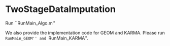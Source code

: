 # TwoStageDataImputation

Run ``RunMain_Algo.m''

We also provide the implementation code for GEOM and KARMA. Please run ``RunMain_GEOM'' and ``RunMain_KARMA''.